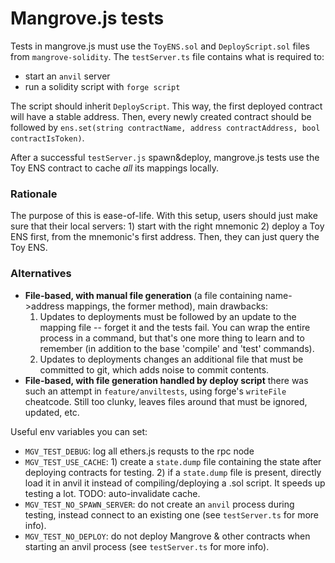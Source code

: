 # Mangrove.js tests

Tests in mangrove.js must use the `ToyENS.sol` and `DeployScript.sol` files from `mangrove-solidity`. The `testServer.ts` file contains what is required to:

- start an `anvil` server
- run a solidity script with `forge script`

The script should inherit `DeployScript`. This way, the first deployed contract will have a stable address. Then, every newly created contract should be followed by `ens.set(string contractName, address contractAddress, bool contractIsToken)`.

After a successful `testServer.js` spawn&deploy, mangrove.js tests use the Toy ENS contract to cache _all_ its mappings locally.

### Rationale

The purpose of this is ease-of-life. With this setup, users should just make sure that their local servers: 1) start with the right mnemonic 2) deploy a Toy ENS first, from the mnemonic's first address. Then, they can just query the Toy ENS.

### Alternatives

- **File-based, with manual file generation** (a file containing name->address mappings, the former method), main drawbacks:
  1. Updates to deployments must be followed by an update to the mapping file -- forget it and the tests fail. You can wrap the entire process in a command, but that's one more thing to learn and to remember (in addition to the base 'compile' and 'test' commands).
  2. Updates to deployments changes an additional file that must be committed to git, which adds noise to commit contents.
- **File-based, with file generation handled by deploy script** there was such an attempt in `feature/anviltests`, using forge's `writeFile` cheatcode. Still too clunky, leaves files around that must be ignored, updated, etc.

Useful env variables you can set:

- `MGV_TEST_DEBUG`: log all ethers.js requsts to the rpc node
- `MGV_TEST_USE_CACHE`: 1) create a `state.dump` file containing the state after deploying contracts for testing. 2) if a `state.dump` file is present, directly load it in anvil it instead of compiling/deploying a .sol script. It speeds up testing a lot. TODO: auto-invalidate cache.
- `MGV_TEST_NO_SPAWN_SERVER`: do not create an `anvil` process during testing, instead connect to an existing one (see `testServer.ts` for more info).
- `MGV_TEST_NO_DEPLOY`: do not deploy Mangrove & other contracts when starting an anvil process (see `testServer.ts` for more info).
